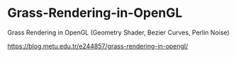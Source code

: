 # Grass-Rendering-in-OpenGL
Grass Rendering in OpenGL (Geometry Shader, Bezier Curves, Perlin Noise)

https://blog.metu.edu.tr/e244857/grass-rendering-in-opengl/
